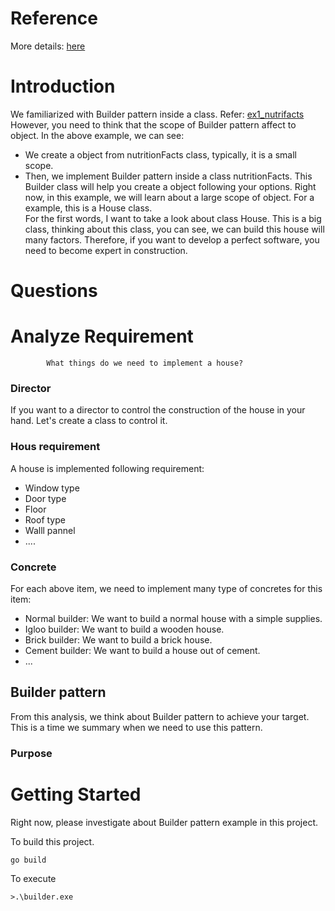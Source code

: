 # Reference
More details: [here](https://golangbyexample.com/builder-pattern-golang/)

# Introduction
We familiarized with Builder pattern inside a class. Refer: [ex1_nutrifacts](https://github.com/huavanthong/design-patterns/blob/master/patterns/01_buidler/ex1_nutrifacts.go)  
However, you need to think that the scope of Builder pattern affect to object. In the above example, we can see: 
* We create a object from nutritionFacts class, typically, it is a small scope.
* Then, we implement Builder pattern inside a class nutritionFacts. This Builder class will help you create a object following your options.
Right now, in this example, we will learn about a large scope of object. For a example, this is a House class.  
For the first words, I want to take a look about class House. This is a big class, thinking about this class, you can see, we can build this house will many factors. Therefore, if you want to develop a perfect software, you need to become expert in construction.
# Questions


# Analyze Requirement
```
        What things do we need to implement a house?
```
### Director
If you want to a director to control the construction of the house in your hand. Let's create a class to control it. 

### Hous requirement
A house is implemented following requirement:
* Window type
* Door type
* Floor
* Roof type
* Walll pannel
* ....

### Concrete
For each above item, we need to implement many type of concretes for this item:  
* Normal builder: We want to build a normal house with a simple supplies.
* Igloo builder: We want to build a wooden house.
* Brick builder: We want to build a brick house.
* Cement builder: We want to build a house out of cement.
* ...

## Builder pattern
From this analysis, we think about Builder pattern to achieve your target. This is a time we summary when we need to use this pattern.
### Purpose


# Getting Started
Right now, please investigate about Builder pattern example in this project.  

To build this project.
```
go build
```

To execute
```
>.\builder.exe
```